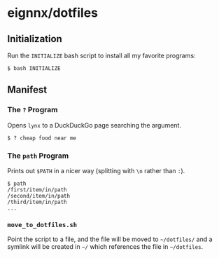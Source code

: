 # eignnx/dotfiles

## Initialization
Run the `INITIALIZE` bash script to install all my favorite programs:

```shell
$ bash INITIALIZE
```

## Manifest

### The `?` Program
Opens `lynx` to a DuckDuckGo page searching the argument.

```shell
$ ? cheap food near me
```

### The `path` Program
Prints out `$PATH` in a nicer way (splitting with `\n` rather than `:`).

```shell
$ path
/first/item/in/path
/second/item/in/path
/third/item/in/path
...
```

### `move_to_dotfiles.sh`
Point the script to a file, and the file will be moved to `~/dotfiles/` and a symlink will be created in `~/` which references the file in `~/dotfiles`.

